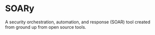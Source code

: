 # SOARy
A security orchestration, automation, and response (SOAR) tool created from ground up from open source tools.
